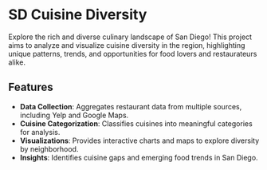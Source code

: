 # SD Cuisine Diversity

Explore the rich and diverse culinary landscape of San Diego! This project aims to analyze and visualize cuisine diversity in the region, highlighting unique patterns, trends, and opportunities for food lovers and restaurateurs alike.

## Features

- **Data Collection**: Aggregates restaurant data from multiple sources, including Yelp and Google Maps.
- **Cuisine Categorization**: Classifies cuisines into meaningful categories for analysis.
- **Visualizations**: Provides interactive charts and maps to explore diversity by neighborhood.
- **Insights**: Identifies cuisine gaps and emerging food trends in San Diego.
